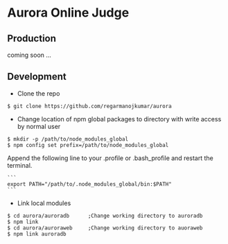 # Aurora Online Judge


## Production

coming soon ...

## Development
 - Clone the repo 

  ```
  $ git clone https://github.com/regarmanojkumar/aurora
  ```
 
 
 - Change location of npm global packages to directory with write access by normal user
 
  ```
  $ mkdir -p /path/to/node_modules_global
  $ npm config set prefix=/path/to/node_modules_global
  ```
  
  
  Append the following line to your .profile or .bash_profile and restart the terminal.
   
    ```
    export PATH="/path/to/.node_modules_global/bin:$PATH"
    ```
   
 - Link local modules
 
  ```
  $ cd aurora/auroradb		;Change working directory to auroradb
  $ npm link
  $ cd aurora/auroraweb		;Change working directory to auoraweb
  $ npm link auroradb
  ```